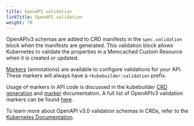 ```yaml
---
title: OpenAPI validation
linkTitle: OpenAPI validation
weight: 70
---
```


OpenAPIv3 schemas are added to CRD manifests in the `spec.validation` block when the manifests are generated. This validation block allows Kubernetes to validate the properties in a Memcached Custom Resource when it is created or updated.

[Markers][markers] (annotations) are available to configure validations for your API. These markers will always have a `+kubebuilder:validation` prefix.

Usage of markers in API code is discussed in the kubebuilder [CRD generation][generating-crd] and [marker][markers] documentation. A full list of OpenAPIv3 validation markers can be found [here][crd-markers].

To learn more about OpenAPI v3.0 validation schemas in CRDs, refer to the [Kubernetes Documentation][doc-validation-schema].

[markers]: https://book.kubebuilder.io/reference/markers.html
[crd-markers]: https://book.kubebuilder.io/reference/markers/crd-validation.html
[generating-crd]: https://book.kubebuilder.io/reference/generating-crd.html
[doc-validation-schema]: https://kubernetes.io/docs/tasks/extend-kubernetes/custom-resources/custom-resource-definitions/#specifying-a-structural-schema
